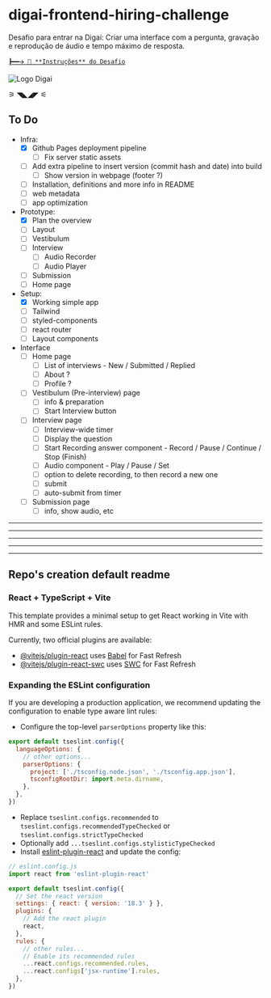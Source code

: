 # digai-frontend-hiring-challenge

Desafio para entrar na Digaí: Criar uma interface com a pergunta, gravação e reprodução de áudio e tempo máximo de resposta.

[`┣━━🡪 🔗 **Instruções** do Desafio`](https://marialauramendes.notion.site/Frontend-Hiring-Challenge-f998fa60b4774be795b5f2ac2a42dfd5)

 
![Logo Digai](https://file.notion.so/f/f/38077f14-5ad3-4a4c-81f7-b2156fe90c40/7fa315e4-c280-4b06-97d3-5e07b20f4e0d/full-icon.svg?table=block&id=6e4b7902-a602-4bfd-9846-bcca7af40cc2&spaceId=38077f14-5ad3-4a4c-81f7-b2156fe90c40&expirationTimestamp=1724508000000&signature=bex36v4uOObSM6ddnTZoX4V8bOvxPb02GSL6DQXdrS0&downloadName=full-icon.svg)

⚞ ◥◣◢◤ ⚟

## To Do

* Infra:
  * [x] Github Pages deployment pipeline
    * [ ] Fix server static assets
  * [ ] Add extra pipeline to insert version (commit hash and date) into build
    * [ ] Show version in webpage (footer ?)
  * [ ] Installation, definitions and more info in README
  * [ ] web metadata
  * [ ] app optimization
* Prototype:
  * [x] Plan the overview
  * [ ] Layout
  * [ ] Vestibulum
  * [ ] Interview
    * [ ] Audio Recorder
    * [ ] Audio Player
  * [ ] Submission
  * [ ] Home page
* Setup:
  * [x] Working simple app
  * [ ] Tailwind
  * [ ] styled-components
  * [ ] react router
  * [ ] Layout components
* Interface
  * [ ] Home page
    * [ ] List of interviews - New / Submitted / Replied
    * [ ] About ?
    * [ ] Profile ?
  * [ ] Vestibulum (Pre-interview) page
    * [ ] info & preparation
    * [ ] Start Interview button
  * [ ] Interview page
    * [ ] Interview-wide timer
    * [ ] Display the question
    * [ ] Start Recording answer component - Record / Pause / Continue / Stop (Finish)
    * [ ] Audio component - Play / Pause / Set
    * [ ] option to delete recording, to then record a new one
    * [ ] submit
    * [ ] auto-submit from timer
  * [ ] Submission page
    * [ ] info, show audio, etc

---
---
---
---
---

## Repo's creation default readme

### React + TypeScript + Vite

This template provides a minimal setup to get React working in Vite with HMR and some ESLint rules.

Currently, two official plugins are available:

- [@vitejs/plugin-react](https://github.com/vitejs/vite-plugin-react/blob/main/packages/plugin-react/README.md) uses [Babel](https://babeljs.io/) for Fast Refresh
- [@vitejs/plugin-react-swc](https://github.com/vitejs/vite-plugin-react-swc) uses [SWC](https://swc.rs/) for Fast Refresh

### Expanding the ESLint configuration

If you are developing a production application, we recommend updating the configuration to enable type aware lint rules:

- Configure the top-level `parserOptions` property like this:

```js
export default tseslint.config({
  languageOptions: {
    // other options...
    parserOptions: {
      project: ['./tsconfig.node.json', './tsconfig.app.json'],
      tsconfigRootDir: import.meta.dirname,
    },
  },
})
```

- Replace `tseslint.configs.recommended` to `tseslint.configs.recommendedTypeChecked` or `tseslint.configs.strictTypeChecked`
- Optionally add `...tseslint.configs.stylisticTypeChecked`
- Install [eslint-plugin-react](https://github.com/jsx-eslint/eslint-plugin-react) and update the config:

```js
// eslint.config.js
import react from 'eslint-plugin-react'

export default tseslint.config({
  // Set the react version
  settings: { react: { version: '18.3' } },
  plugins: {
    // Add the react plugin
    react,
  },
  rules: {
    // other rules...
    // Enable its recommended rules
    ...react.configs.recommended.rules,
    ...react.configs['jsx-runtime'].rules,
  },
})
```
